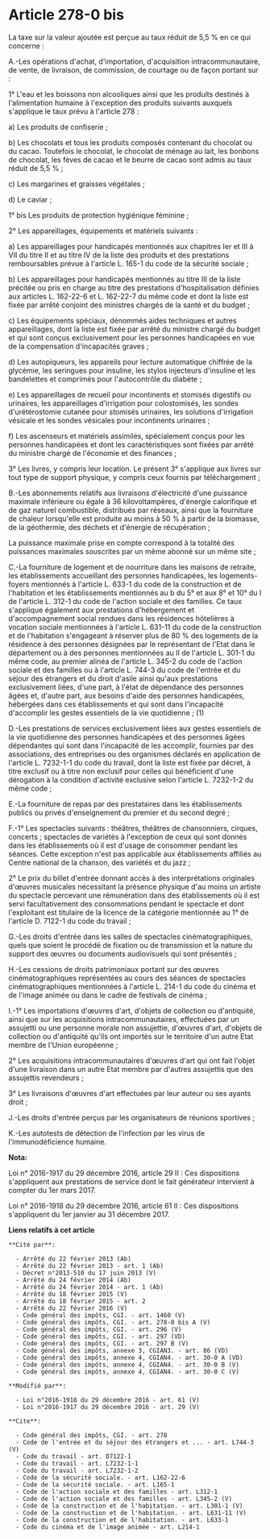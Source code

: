 # Article 278-0 bis

La taxe sur la valeur ajoutée est perçue au taux réduit de 5,5 % en ce qui concerne : 

A.-Les opérations d'achat, d'importation, d'acquisition intracommunautaire, de vente, de livraison, de commission, de
courtage ou de façon portant sur : 

1° L'eau et les boissons non alcooliques ainsi que les produits destinés à l'alimentation humaine à l'exception des produits
suivants auxquels s'applique le taux prévu à l'article 278 : 

a) Les produits de confiserie ; 

b) Les chocolats et tous les produits composés contenant du chocolat ou du cacao. Toutefois le chocolat, le chocolat de
ménage au lait, les bonbons de chocolat, les fèves de cacao et le beurre de cacao sont admis au taux réduit de 5,5 % ; 

c) Les margarines et graisses végétales ; 

d) Le caviar ; 

1° bis Les produits de protection hygiénique féminine ; 

2° Les appareillages, équipements et matériels suivants : 

a) Les appareillages pour handicapés mentionnés aux chapitres Ier et III à VII du titre II et au titre IV de la liste des
produits et des prestations remboursables prévue à l'article L. 165-1 du code de la sécurité sociale ; 

b) Les appareillages pour handicapés mentionnés au titre III de la liste précitée ou pris en charge au titre des prestations
d'hospitalisation définies aux articles L. 162-22-6 et L. 162-22-7 du même code et dont la liste est fixée par arrêté
conjoint des ministres chargés de la santé et du budget ; 

c) Les équipements spéciaux, dénommés aides techniques et autres appareillages, dont la liste est fixée par arrêté du
ministre chargé du budget et qui sont conçus exclusivement pour les personnes handicapées en vue de la compensation
d'incapacités graves ; 

d) Les autopiqueurs, les appareils pour lecture automatique chiffrée de la glycémie, les seringues pour insuline, les stylos
injecteurs d'insuline et les bandelettes et comprimés pour l'autocontrôle du diabète ; 

e) Les appareillages de recueil pour incontinents et stomisés digestifs ou urinaires, les appareillages d'irrigation pour
colostomisés, les sondes d'urétérostomie cutanée pour stomisés urinaires, les solutions d'irrigation vésicale et les sondes
vésicales pour incontinents urinaires ; 

f) Les ascenseurs et matériels assimilés, spécialement conçus pour les personnes handicapées et dont les caractéristiques
sont fixées par arrêté du ministre chargé de l'économie et des finances ; 

3° Les livres, y compris leur location. Le présent 3° s'applique aux livres sur tout type de support physique, y compris ceux
fournis par téléchargement ; 

B.-Les abonnements relatifs aux livraisons d'électricité d'une puissance maximale inférieure ou égale à 36 kilovoltampères,
d'énergie calorifique et de gaz naturel combustible, distribués par réseaux, ainsi que la fourniture de chaleur lorsqu'elle
est produite au moins à 50 % à partir de la biomasse, de la géothermie, des déchets et d'énergie de récupération ; 

La puissance maximale prise en compte correspond à la totalité des puissances maximales souscrites par un même abonné sur un
même site ; 

C.-La fourniture de logement et de nourriture dans les maisons de retraite, les établissements accueillant des personnes
handicapées, les logements-foyers mentionnés à l'article L. 633-1 du code de la construction et de l'habitation et les
établissements mentionnés au b du 5° et aux 8° et 10° du I de l'article L. 312-1 du code de l'action sociale et des familles.
Ce taux s'applique également aux prestations d'hébergement et d'accompagnement social rendues dans les résidences hôtelières
à vocation sociale mentionnées à l'article L. 631-11 du code de la construction et de l'habitation s'engageant à réserver
plus de 80 % des logements de la résidence à des personnes désignées par le représentant de l'Etat dans le département ou à
des personnes mentionnées au II de l'article L. 301-1 du même code, au premier alinéa de l'article L. 345-2 du code de
l'action sociale et des familles ou à l'article L. 744-3 du code de l'entrée et du séjour des étrangers et du droit d'asile
ainsi qu'aux prestations exclusivement liées, d'une part, à l'état de dépendance des personnes âgées et, d'autre part, aux
besoins d'aide des personnes handicapées, hébergées dans ces établissements et qui sont dans l'incapacité d'accomplir les
gestes essentiels de la vie quotidienne ; (1) 

D.-Les prestations de services exclusivement liées aux gestes essentiels de la vie quotidienne des personnes handicapées et
des personnes âgées dépendantes qui sont dans l'incapacité de les accomplir, fournies par des associations, des entreprises
ou des organismes déclarés en application de l'article L. 7232-1-1 du code du travail, dont la liste est fixée par décret, à
titre exclusif ou à titre non exclusif pour celles qui bénéficient d'une dérogation à la condition d'activité exclusive selon
l'article L. 7232-1-2 du même code ; 

E.-La fourniture de repas par des prestataires dans les établissements publics ou privés d'enseignement du premier et du
second degré ; 

F.-1° Les spectacles suivants : théâtres, théâtres de chansonniers, cirques, concerts ; spectacles de variétés à l'exception
de ceux qui sont donnés dans les établissements où il est d'usage de consommer pendant les séances. Cette exception n'est pas
applicable aux établissements affiliés au Centre national de la chanson, des variétés et du jazz ; 

2° Le prix du billet d'entrée donnant accès à des interprétations originales d'œuvres musicales nécessitant la présence
physique d'au moins un artiste du spectacle percevant une rémunération dans des établissements où il est servi
facultativement des consommations pendant le spectacle et dont l'exploitant est titulaire de la licence de la catégorie
mentionnée au 1° de l'article D. 7122-1 du code du travail ; 

G.-Les droits d'entrée dans les salles de spectacles cinématographiques, quels que soient le procédé de fixation ou de
transmission et la nature du support des œuvres ou documents audiovisuels qui sont présentés ; 

H.-Les cessions de droits patrimoniaux portant sur des œuvres cinématographiques représentées au cours des séances de
spectacles cinématographiques mentionnées à l'article L. 214-1 du code du cinéma et de l'image animée ou dans le cadre de
festivals de cinéma ; 

I.-1° Les importations d'œuvres d'art, d'objets de collection ou d'antiquité, ainsi que sur les acquisitions
intracommunautaires, effectuées par un assujetti ou une personne morale non assujettie, d'œuvres d'art, d'objets de
collection ou d'antiquité qu'ils ont importés sur le territoire d'un autre Etat membre de l'Union européenne ; 

2° Les acquisitions intracommunautaires d'œuvres d'art qui ont fait l'objet d'une livraison dans un autre Etat membre par
d'autres assujettis que des assujettis revendeurs ; 

3° Les livraisons d'œuvres d'art effectuées par leur auteur ou ses ayants droit ; 

J.-Les droits d'entrée perçus par les organisateurs de réunions sportives ; 

K.-Les autotests de détection de l'infection par les virus de l'immunodéficience humaine.

**Nota:**

Loi n° 2016-1917 du 29 décembre 2016, article 29 II : Ces dispositions s'appliquent aux prestations de service dont le fait
générateur intervient à compter du 1er mars 2017.

Loi n° 2016-1918 du 29 décembre 2016, article 61 II : Ces dispositions s'appliquent du 1er janvier au 31 décembre 2017.

**Liens relatifs à cet article**

	**Cité par**:

	  - Arrêté du 22 février 2013 (Ab)
	  - Arrêté du 22 février 2013 - art. 1 (Ab)
	  - Décret n°2013-510 du 17 juin 2013 (V)
	  - Arrêté du 24 février 2014 (Ab)
	  - Arrêté du 24 février 2014 - art. 1 (Ab)
	  - Arrêté du 18 février 2015 (V)
	  - Arrêté du 18 février 2015 - art. 2
	  - Arrêté du 22 février 2016 (V)
	  - Code général des impôts, CGI. - art. 1460 (V)
	  - Code général des impôts, CGI. - art. 278-0 bis A (V)
	  - Code général des impôts, CGI. - art. 296 (V)
	  - Code général des impôts, CGI. - art. 297 (VD)
	  - Code général des impôts, CGI. - art. 297 B (V)
	  - Code général des impôts, annexe 3, CGIAN3. - art. 86 (VD)
	  - Code général des impôts, annexe 4, CGIAN4. - art. 30-0 A (VD)
	  - Code général des impôts, annexe 4, CGIAN4. - art. 30-0 B (V)
	  - Code général des impôts, annexe 4, CGIAN4. - art. 30-0 C (V)

	**Modifié par**:

	  - Loi n°2016-1918 du 29 décembre 2016 - art. 61 (V)
	  - Loi n°2016-1917 du 29 décembre 2016 - art. 29 (V)

	**Cite**:

	  - Code général des impôts, CGI. - art. 278
	  - Code de l'entrée et du séjour des étrangers et ... - art. L744-3 (V)
	  - Code du travail - art. D7122-1
	  - Code du travail - art. L7232-1-1
	  - Code du travail - art. L7232-1-2
	  - Code de la sécurité sociale. - art. L162-22-6
	  - Code de la sécurité sociale. - art. L165-1
	  - Code de l'action sociale et des familles - art. L312-1
	  - Code de l'action sociale et des familles - art. L345-2 (V)
	  - Code de la construction et de l'habitation. - art. L301-1 (V)
	  - Code de la construction et de l'habitation. - art. L631-11 (V)
	  - Code de la construction et de l'habitation. - art. L633-1
	  - Code du cinéma et de l'image animée - art. L214-1

